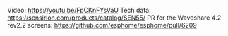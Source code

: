 Video: https://youtu.be/FpCKnFYsVaU
Tech data: https://sensirion.com/products/catalog/SEN55/
PR for the Waveshare 4.2 rev2.2 screens: https://github.com/esphome/esphome/pull/6209
